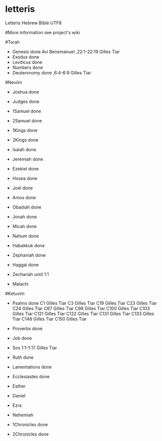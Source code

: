 # letteris
Letteris Hebrew Bible UTF8

#More information see project's wiki


#Torah
- Genesis done  Avi Benemanuel ,22:1-22:19 Gilles Tiar
- Exodus done 
- Leviticus done  
- Numbers done
- Deuteronomy done ,6:4-6:9 Gilles Tiar 

#Neviim
- Joshua done
- Judges done
- 1Samuel done
- 2Samuel done
- 1Kings done
- 2Kings done

- Isaiah done
- Jeremiah done
- Ezekiel done

- Hosea  done
- Joel done
- Amos done
- Obadiah  done
- Jonah done
- Micah done
- Nahum done
- Habakkuk  done
- Zephaniah  done
- Haggai  done
- Zechariah until 1:1
- Malachi 

#Ketuvim
- Psalms done
C1 Gilles Tiar 
C3 Gilles Tiar
C19 Gilles Tiar 
C23 Gilles Tiar 
C24 Gilles Tiar 
C67 Gilles Tiar 
C96 Gilles Tiar 
C100 Gilles Tiar 
C103 Gilles Tiar 
C121 Gilles Tiar 
C122 Gilles Tiar 
C131 Gilles Tiar 
C133 Gilles Tiar 
C148 Gilles Tiar 
C150 Gilles Tiar 
- Proverbs done
- Job done

- Sos 1:1-1:17 Gilles Tiar 
- Ruth done
- Lamentations done
- Ecclesiastes done
- Esther 

- Daniel 
- Ezra 
- Nehemiah 
- 1Chronicles done
- 2Chronicles done
